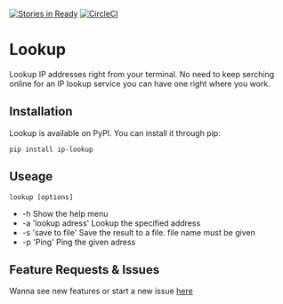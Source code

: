 [![Stories in Ready](https://badge.waffle.io/dominicegginton/lookup.png?label=ready&title=Ready)](https://waffle.io/dominicegginton/lookup?utm_source=badge)  [![CircleCI](https://circleci.com/gh/dominicegginton/lookup.svg?style=svg)](https://circleci.com/gh/dominicegginton/lookup)
# Lookup 

Lookup IP addresses right from your terminal. No need to keep serching online for an IP lookup service you can have one right where you work. 

## Installation

Lookup is available on PyPI. You can install it through pip:

```
pip install ip-lookup
```

## Useage

```
lookup [options]
```

- -h Show the help menu
- -a 'lookup adress' Lookup the specified address
- -s 'save to file' Save the result to a file. file name must be given
- -p 'Ping' Ping the given adress

## Feature Requests & Issues

Wanna see new features or start a new issue [here](https://github.com/dominicegginton/lookup/issues)
